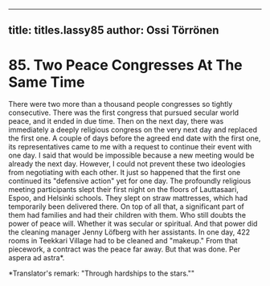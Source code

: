 
---

title: titles.lassy85
author: Ossi Törrönen
---


    
# 85. Two Peace Congresses At The Same Time

There were two more than a thousand people congresses so tightly consecutive. There was the first congress that pursued secular world peace, and it ended in due time. Then on the next day, there was immediately a deeply religious congress on the very next day and replaced the first one. A couple of days before the agreed end date with the first one, its representatives came to me with a request to continue their event with one day. I said that would be impossible because a new meeting would be already the next day. However, I could not prevent these two ideologies from negotiating with each other. It just so happened that the first one continued its "defensive action" yet for one day. The profoundly religious meeting participants slept their first night on the floors of Lauttasaari, Espoo, and Helsinki schools. They slept on straw mattresses, which had temporarily been delivered there. On top of all that, a significant part of them had families and had their children with them. Who still doubts the power of peace will. Whether it was secular or spiritual. And that power did the cleaning manager Jenny Löfberg with her assistants. In one day, 422 rooms in Teekkari Village had to be cleaned and "makeup." From that piecework, a contract was the peace far away. But that was done. Per aspera ad astra\*.

\*Translator's remark: "Through hardships to the stars.""
